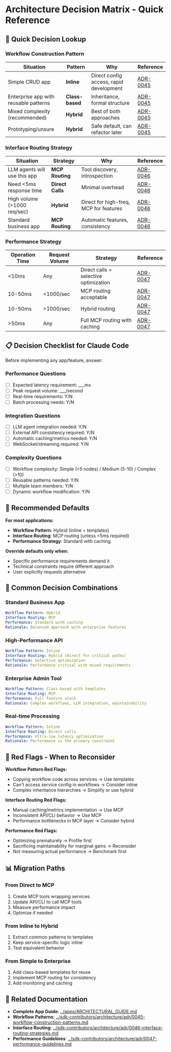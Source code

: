 # Architecture Decision Matrix - Quick Reference

## 🚀 Quick Decision Lookup

### Workflow Construction Pattern

| Situation | Pattern | Why | Reference |
|-----------|---------|-----|-----------|
| Simple CRUD app | **Inline** | Direct config access, rapid development | [ADR-0045](0045-workflow-construction-patterns.md) |
| Enterprise app with reusable patterns | **Class-based** | Inheritance, formal structure | [ADR-0045](0045-workflow-construction-patterns.md) |
| Mixed complexity (recommended) | **Hybrid** | Best of both approaches | [ADR-0045](0045-workflow-construction-patterns.md) |
| Prototyping/unsure | **Hybrid** | Safe default, can refactor later | [ADR-0045](0045-workflow-construction-patterns.md) |

### Interface Routing Strategy

| Situation | Strategy | Why | Reference |
|-----------|----------|-----|-----------|
| LLM agents will use this app | **MCP Routing** | Tool discovery, introspection | [ADR-0046](0046-interface-routing-strategies.md) |
| Need <5ms response time | **Direct Calls** | Minimal overhead | [ADR-0046](0046-interface-routing-strategies.md) |
| High volume (>1000 req/sec) | **Hybrid** | Direct for high-freq, MCP for features | [ADR-0046](0046-interface-routing-strategies.md) |
| Standard business app | **MCP Routing** | Automatic features, consistency | [ADR-0046](0046-interface-routing-strategies.md) |

### Performance Strategy

| Operation Time | Request Volume | Strategy | Reference |
|----------------|----------------|----------|-----------|
| <10ms | Any | Direct calls + selective optimization | [ADR-0047](0047-performance-guidelines.md) |
| 10-50ms | <1000/sec | MCP routing acceptable | [ADR-0047](0047-performance-guidelines.md) |
| 10-50ms | >1000/sec | Hybrid routing | [ADR-0047](0047-performance-guidelines.md) |
| >50ms | Any | Full MCP routing with caching | [ADR-0047](0047-performance-guidelines.md) |

## 📋 Decision Checklist for Claude Code

Before implementing any app/feature, answer:

### Performance Questions
- [ ] Expected latency requirement: ___ms
- [ ] Peak request volume: ___/second
- [ ] Real-time requirements: Y/N
- [ ] Batch processing needs: Y/N

### Integration Questions
- [ ] LLM agent integration needed: Y/N
- [ ] External API consistency required: Y/N
- [ ] Automatic caching/metrics needed: Y/N
- [ ] WebSocket/streaming required: Y/N

### Complexity Questions
- [ ] Workflow complexity: Simple (<5 nodes) / Medium (5-10) / Complex (>10)
- [ ] Reusable patterns needed: Y/N
- [ ] Multiple team members: Y/N
- [ ] Dynamic workflow modification: Y/N

## 🎯 Recommended Defaults

**For most applications:**
- **Workflow Pattern**: Hybrid (inline + templates)
- **Interface Routing**: MCP routing (unless <5ms required)
- **Performance Strategy**: Standard with caching

**Override defaults only when:**
- Specific performance requirements demand it
- Technical constraints require different approach
- User explicitly requests alternative

## 🔄 Common Decision Combinations

### Standard Business App
```yaml
Workflow Pattern: Hybrid
Interface Routing: MCP
Performance: Standard with caching
Rationale: Balanced approach with enterprise features
```

### High-Performance API
```yaml
Workflow Pattern: Inline
Interface Routing: Hybrid (direct for critical paths)
Performance: Selective optimization
Rationale: Performance critical with mixed requirements
```

### Enterprise Admin Tool
```yaml
Workflow Pattern: Class-based with templates
Interface Routing: MCP
Performance: Full feature stack
Rationale: Complex workflows, LLM integration, maintainability
```

### Real-time Processing
```yaml
Workflow Pattern: Inline
Interface Routing: Direct calls
Performance: Ultra-low latency optimization
Rationale: Performance is the primary constraint
```

## 🚨 Red Flags - When to Reconsider

**Workflow Pattern Red Flags:**
- Copying workflow code across services → Use templates
- Can't access service config in workflows → Consider inline
- Complex inheritance hierarchies → Simplify or use hybrid

**Interface Routing Red Flags:**
- Manual caching/metrics implementation → Use MCP
- Inconsistent API/CLI behavior → Use MCP
- Performance bottlenecks in MCP layer → Consider hybrid

**Performance Red Flags:**
- Optimizing prematurely → Profile first
- Sacrificing maintainability for marginal gains → Reconsider
- Not measuring actual performance → Benchmark first

## 📊 Migration Paths

### From Direct to MCP
1. Create MCP tools wrapping services
2. Update API/CLI to call MCP tools
3. Measure performance impact
4. Optimize if needed

### From Inline to Hybrid
1. Extract common patterns to templates
2. Keep service-specific logic inline
3. Test equivalent behavior

### From Simple to Enterprise
1. Add class-based templates for reuse
2. Implement MCP routing for consistency
3. Add monitoring and caching

## 🔗 Related Documentation

- **Complete App Guide**: [../apps/ARCHITECTURAL_GUIDE.md](../apps/ARCHITECTURAL_GUIDE.md)
- **Workflow Patterns**: [../sdk-contributors/architecture/adr/0045-workflow-construction-patterns.md](../sdk-contributors/architecture/adr/0045-workflow-construction-patterns.md)
- **Interface Routing**: [../sdk-contributors/architecture/adr/0046-interface-routing-strategies.md](../sdk-contributors/architecture/adr/0046-interface-routing-strategies.md)
- **Performance Guidelines**: [../sdk-contributors/architecture/adr/0047-performance-guidelines.md](../sdk-contributors/architecture/adr/0047-performance-guidelines.md)
